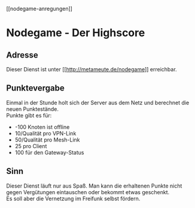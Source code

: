 [[nodegame-anregungen]]

# Nodegame - Der Highscore

## Adresse
Dieser Dienst ist unter [[http://metameute.de/nodegame]] erreichbar.

## Punktevergabe
Einmal in der Stunde holt sich der Server aus dem Netz und berechnet die neuen Punktestände.<br>
Punkte gibt es für:
 * -100 Knoten ist offline
 * 10/Qualität pro VPN-Link
 * 50/Qualität pro Mesh-Link
 * 25 pro Client
 * 100 für den Gateway-Status

## Sinn
Dieser Dienst läuft nur aus Spaß. Man kann die erhaltenen Punkte nicht gegen Vergütungen eintauschen oder bekommt etwas geschenkt.<br>
Es soll aber die Vernetzung im Freifunk selbst fördern.